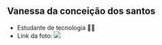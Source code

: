 ## Vanessa da conceição dos santos
- Estudante de tecnologia 👩‍💻
- Link da foto: ![](https://wallpapers.com/images/hd/meme-faces-funny-pictures-7xvkefh4z0cz2nb5.jpg)